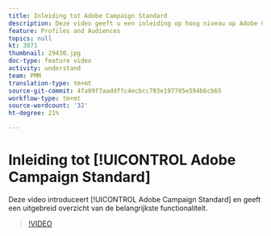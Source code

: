 ```yaml
---
title: Inleiding tot Adobe Campaign Standard
description: Deze video geeft u een inleiding op hoog niveau op Adobe Campaign Standard.
feature: Profiles and Audiences
topics: null
kt: 3971
thumbnail: 29430.jpg
doc-type: feature video
activity: understand
team: PMM
translation-type: tm+mt
source-git-commit: 4fa09f7aaddffc4ecbcc703e197785e594b6cb65
workflow-type: tm+mt
source-wordcount: '32'
ht-degree: 21%

---
```



# Inleiding tot [!UICONTROL Adobe Campaign Standard]

Deze video introduceert [!UICONTROL Adobe Campaign Standard] en geeft een uitgebreid overzicht van de belangrijkste functionaliteit.

>[!VIDEO](https://video.tv.adobe.com/v/29430?quality=12)
